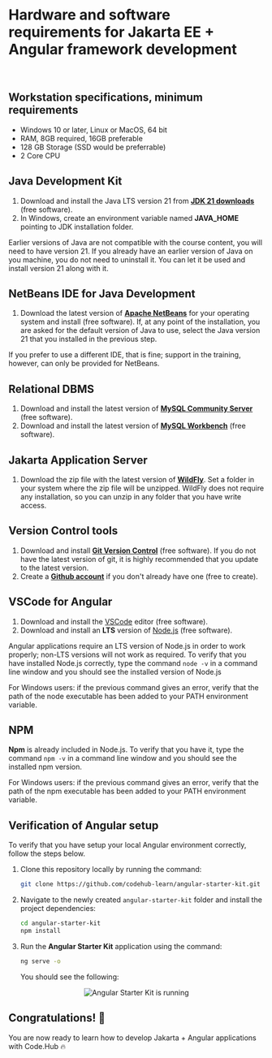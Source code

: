 # Hardware and software requirements for Jakarta EE + Angular framework development
&nbsp;
&nbsp;

## Workstation specifications, minimum requirements
- Windows 10 or later, Linux or MacOS, 64 bit
- RAM, 8GB required, 16GB preferable
- 128 GB Storage (SSD would be preferrable)
- 2 Core CPU

## Java Development Kit
1. Download and install the Java LTS version 21 from **[JDK 21 downloads](https://www.oracle.com/java/technologies/downloads/)** (free software).
2. In Windows, create an environment variable named **JAVA_HOME** pointing to JDK installation folder.

Earlier versions of Java are not compatible with the course content, you will need to have version 21. If you already have an earlier version of Java on you machine, you do not need to uninstall it. You can let it be used and install version 21 along with it.

## NetBeans IDE for Java Development
1. Download the latest version of **[Apache NetBeans](https://netbeans.apache.org/front/main/index.html)** for your operating system and install (free software). If, at any point of the installation, you are asked for the default version of Java to use, select the Java version 21 that you installed in the previous step.

If you prefer to use a different IDE, that is fine; support in the training, however, can only be provided for NetBeans. 

## Relational DBMS
1. Download and install the latest version of **[MySQL Community Server](https://dev.mysql.com/downloads/mysql/)** (free software).
2. Download and install the latest version of **[MySQL Workbench](https://dev.mysql.com/downloads/workbench/)** (free software).

## Jakarta Application Server
1. Download the zip file with the latest version of **[WildFly](https://www.wildfly.org/downloads/)**. Set a folder in your system where the zip file will be unzipped. WildFly does not require any installation, so you can unzip in any folder that you have write access.

## Version Control tools
1. Download and install **[Git Version Control](https://git-scm.com/downloads)** (free software). If you do not have the latest version of git, it is highly recommended that you update to the latest version.
2. Create a **[Github account](https://github.com/join)** if you don't already have one (free to create).

## VSCode for Angular
1. Download and install the [VSCode](https://code.visualstudio.com/download) editor (free software).
2. Download and install an **LTS** version of [Node.js](https://nodejs.org/) (free software).

Angular applications require an LTS version of Node.js in order to work properly; non-LTS versions will not work as required. To verify that you have installed Node.js correctly, type the command `node -v` in a command line window and you should see the installed version of Node.js

For Windows users: if the previous command gives an error, verify that the path of the node executable has been added to your PATH environment variable.

## NPM

**Npm** is already included in Node.js. To verify that you have it, type the command `npm -v` in a command line window and you should see the installed npm version.

For Windows users: if the previous command gives an error, verify that the path of the npm executable has been added to your PATH environment variable.

## Verification of Angular setup
To verify that you have setup your local Angular environment correctly, follow the steps below.

1. Clone this repository locally by running the command:

   ```sh
   git clone https://github.com/codehub-learn/angular-starter-kit.git
   ```

2. Navigate to the newly created `angular-starter-kit` folder and install the project dependencies:
   ```sh
   cd angular-starter-kit
   npm install
   ```

3. Run the **Angular Starter Kit** application using the command:
    ```sh
   ng serve -o
   ```
   You should see the following:

<p align="center">
  <img src="images/angular_app.png" alt="Angular Starter Kit is running" />
</p>

## Congratulations! 👏

You are now ready to learn how to develop Jakarta + Angular applications with Code.Hub 🔥
